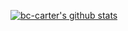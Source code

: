 [![bc-carter's github stats](https://github-readme-stats.vercel.app/api?username=bc-carter&show_icons=true&theme=dark&count_private=true)](https://github.com/anuraghazra/github-readme-stats)


